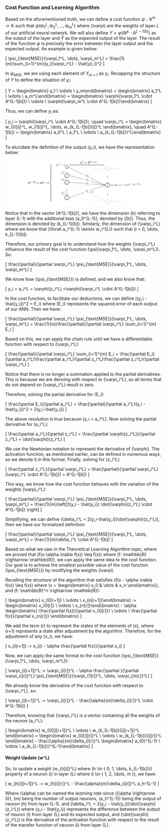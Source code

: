 ### Cost Function and Learning Algorithm

Based on the aforementioned truth, we can define a cost function $\psi: \mathbb{R}^m \rightarrow \mathbb{R}$ such that $\psi(\varpi_1^L, \varpi_2^L, \dots, \varpi_m^L)$ where \(\varpi\) are the weights of layer $L$ of our artificial neural network. We will also define $Y = \varphi(W^L \cdot A^{L-1[b]})$ as the output of the layer and $\hat{Y}$ as the expected output of the layer. The result of the function $\psi$ is precisely the error between the layer output and the expected output. An example is given below:

\[
\psi_{\text{MSE}}(\varpi_1^L, \dots, \varpi_m^L) = \frac{1}{m}\sum_{i=1}^{m}(y_i(\varpi_i^L) - \hat{y}_i)^2
\]

In $\psi_{MSE}$, we are using each element of $Y_{m \times 1}$ as $y_i$. Recapping the structure of $Y$ to define the situation of $y_i$:

\[
Y = \begin{bmatrix} y_1 \\ \vdots \\ y_m\end{bmatrix} = \begin{bmatrix} a_1^L \\ \vdots \\ a_m^L\end{bmatrix} = \begin{bmatrix} \varphi(\varpi_1^L \cdot A^{L-1[b]}) \\ \vdots \\ \varphi(\varpi_m^L \cdot A^{L-1[b]})\end{bmatrix}
\]

Thus, we can define $y_i$ as:

\[
y_i = \varphi(\varpi_i^L \cdot A^{L-1[b]}), \quad \varpi_i^L = \begin{bmatrix} w_{0[i]}^L, w_{1[i]}^L, \dots, w_{k_{L-1[b]}[i]}^L \end{bmatrix}, \quad A^{L-1[b]} = \begin{bmatrix} a_0^L \\ a_1^L \\ \vdots \\ a_{k_{L-1[b]}}^L\end{bmatrix}
\]

To elucidate the definition of the output \(y_i\), we have the representation below:

<img src="/img/output_i_definition.svg" alt="Output y_i definition"/>

Notice that in the vector \(A^{L-1[b]}\), we have the dimension \(k\) referring to layer \(L-1\) with the additional bias \(a_0^{L-1}\), denoted by \([b]\). Thus, the dimension is denoted by \(k_{L-1}[b]\). Similarly, the dimension of \(\varpi_i^L\) where we know that \(\forall a_i^{L-1} \exists w_i^{L}\) such that \(i = 0, \dots, k_{L-1}[b]\).

Therefore, our primary goal is to understand how the weights \(\varpi_i^L\) influence the result of the cost function \(\psi(\varpi_1^L, \dots, \varpi_m^L)\). So:

\[
\frac{\partial}{\partial \varpi_i^L} \psi_{\text{MSE}}(\varpi_1^L, \dots, \varpi_m^L)
\]

We know how \(\psi_{\text{MSE}}\) is defined, and we also know that:

\[
    y_i = a_i^L = \varphi(z_i^L) =\varphi(\varpi_i^L \cdot A^{L-1[b]})
\]

In the cost function, to facilitate our deductions, we can define \((y_i - \hat{y_i})^2 = E_i\) where \(E_i\) represents the squared error of each output of our ANN. Then we have:

\[
\frac{\partial}{\partial \varpi_i^L} \psi_{\text{MSE}}(\varpi_1^L, \dots, \varpi_m^L) = \frac{1}{m}\frac{\partial}{\partial \varpi_i^L} \sum_{i=1}^{m} E_i
\]

Based on this, we can apply the chain rule until we have a differentiable function with respect to \(\varpi_i^L\):

\[
\frac{\partial}{\partial \varpi_i^L} \sum_{i=1}^{m} E_i = \frac{\partial E_i}{\partial a_i^L}\frac{\partial a_i^L}{\partial z_i^L}\frac{\partial z_i^L}{\partial \varpi_i^L}
\]

Notice that there is no longer a summation applied to the partial derivatives. This is because we are deriving with respect to \(\varpi_i^L\), so all terms that do not depend on \(\varpi_i^L\) result in zero.

Therefore, solving the partial derivative for \(E_i\):

\[
\frac{\partial E_i}{\partial a_i^L} = \frac{\partial}{\partial a_i^L}(y_i - \hat{y_i})^2 = 2(y_i-\hat{y_i})
\]

The above resolution is true because \(y_i = a_i^L\). Now solving the partial derivative for \(a_i^L\):

\[
\frac{\partial a_i^L}{\partial z_i^L} = \frac{\partial \varphi(z_i^L)}{\partial z_i^L} = \dot{\varphi}(z_i^L)
\]

We use the Newtonian notation to represent the derivative of \(\varphi\). The activation function, as mentioned earlier, can be defined in numerous ways, so we denote it in this format. Finally, solving for \(z_i^L\):

\[
\frac{\partial z_i^L}{\partial \varpi_i^L} = \frac{\partial}{\partial \varpi_i^L} (\varpi_i^L \cdot A^{L-1[b]}) = A^{L-1[b]}
\]

This way, we know how the cost function behaves with the variation of the weights \(\varpi_i^L\):

\[
\frac{\partial}{\partial \varpi_i^L} \psi_{\text{MSE}}(\varpi_1^L, \dots, \varpi_m^L) = \frac{1}{m}\left[2(y_i - \hat{y_i}) \dot{\varphi}(z_i^L) \cdot A^{L-1[b]} \right]
\]

Simplifying, we can define \(\delta_i^L = 2(y_i-\hat{y_i})\dot{\varphi}(z_i^L)\), then we have our formalized definition:

\[
\frac{\partial}{\partial \varpi_i^L} \psi_{\text{MSE}}(\varpi_1^L, \dots, \varpi_m^L) = \frac{1}{m}\delta_i^L \cdot A^{L-1[b]}
\]

Based on what we saw in the Theoretical Learning Algorithm topic, where we proved that \(f(x-\alpha \nabla f(x)) \leq f(x)\) where \(f: \mathbb{R} \rightarrow \mathbb{R}\), we can apply the same idea to the cost function. Our goal is to achieve the smallest possible value of the cost function \(\psi_{\text{MSE}}\) by modifying the weights \(\varpi\).

Recalling the structure of the algorithm that satisfies \(f(x - \alpha \nabla f(x)) \leq f(x)\) where \(x = \begin{bmatrix} x_0 & \dots & x_n \end{bmatrix}\), and \(f: \mathbb{R}^n \rightarrow \mathbb{R}\):

\[
\begin{bmatrix} x_{0[r+1]} \\ \vdots \\ x_{n[r+1]}\end{bmatrix} := \begin{bmatrix} x_{0[r]} \\ \vdots \\ x_{n[r]}\end{bmatrix} - \alpha \begin{bmatrix} \frac{\partial f(x)}{\partial x_{0[r]}} \\ \vdots \\ \frac{\partial f(x)}{\partial x_{n[r]}}  \end{bmatrix}
\]

We add the term \(r\) to represent the states of the elements of \(x\), where \(r+1\) represents a state after adjustment by the algorithm. Therefore, for the adjustment of any \(x_i\), we have:

\[
x_{i[r+1]} := x_{i} - \alpha \frac{\partial f(x)}{\partial x_i}
\]

Now, we can apply the same format to the cost function \(\psi_{\text{MSE}}(\varpi_1^L, \dots, \varpi_m^L)\):

\[
\varpi_{i[r+1]}^L := \varpi_{i[r]}^L - \alpha \frac{\partial }{\partial \varpi_{i[r]}^L} \psi_{\text{MSE}}(\varpi_{1[r]}^L, \dots, \varpi_{m[r]}^L)
\]

We already know the derivative of the cost function with respect to \(\varpi_i^L\), so:

\[
\varpi_{i[r+1]}^L := \varpi_{i[r]}^L -  \frac{\alpha}{m}\delta_{i[r]}^L \cdot A^{L-1[b]}
\]

Therefore, knowing that \(\varpi_i^L\) is a vector containing all the weights of the neuron \(a_i^L\):

\[
\begin{bmatrix} w_{0[i][r+1]}^L \\ \vdots \\ w_{k_{L-1[b]}[i][r+1]}^L \end{bmatrix} = \begin{bmatrix} w_{0[i][r]}^L \\ \vdots \\ w_{k_{L-1[b]}[i][r]}^L \end{bmatrix} - \frac{\alpha}{m}\delta_{i[r]}^L \begin{bmatrix} a_{0}^{L-1} \\ \vdots \\ a_{k_{L-1[b]}}^{L-1}\end{bmatrix}
\]

#### Weight Update \(w^L\)

So, to update a weight \(w_{h[i]}^L\) where \(h \in \{ 0, 1, \dots, k_{L-1[b]}\}\) properly of a neuron \(i\) in layer \(L\) where \(i \in \{ 1, 2, \dots, m \}\), we have:

\[
w_{h[i][r+1]}^L := w_{h[i][r]}^L - \frac{\alpha}{m}\delta_{i[r]}^L a_h^{L-1} 
\]

Where \(\alpha\) can be named the _learning rate_ since \((\alpha \rightarrow 0)\), \(m\) being the number of output neurons, \(a_h^{L-1}\) being the output of neuron \(h\) from layer \(L-1\), and \(\delta_i^L = 2(y_i - \hat{y_i})\dot{\varphi}(z_i^L)\) where \(y_i - \hat{y_i}\) represents the difference between the output of neuron \(i\) from layer \(L\) and its expected output, and \(\dot{\varphi}(z_i^L)\) is the derivative of the activation function with respect to the result of the transfer function of neuron \(i\) from layer \(L\).